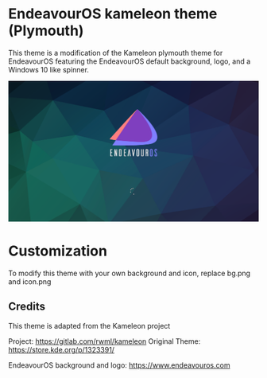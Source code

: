 # EndeavourOS kameleon theme (Plymouth)

This theme is a modification of the Kameleon plymouth theme for EndeavourOS featuring the EndeavourOS default background, logo, and a Windows 10 like spinner.

![Kameleon-eos preview](/kameleon-eos-preview.png)

# Customization

To modify this theme with your own background and icon, replace bg.png and icon.png

## Credits

This theme is adapted from the Kameleon project 

Project: https://gitlab.com/rwml/kameleon
Original Theme: https://store.kde.org/p/1323391/

EndeavourOS background and logo: https://www.endeavouros.com
